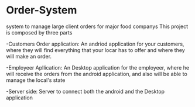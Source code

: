 # Order-System
system to manage large client orders for major food companys
This project is composed by three parts

-Customers Order application:
An andriod application for your customers, where they will find everything that your locar has to offer and where they will make an order.

-Employeer Apllication:
An Desktop application for the employeer, where he will receive the orders from the android application, and also will be able to manage the local's state

-Server side:
Server to connect both the android and the Desktop application
